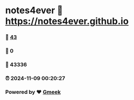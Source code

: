# notes4ever :link: https://notes4ever.github.io 
### :page_facing_up: [43](https://notes4ever.github.io/tag.html) 
### :speech_balloon: 0 
### :hibiscus: 43336 
### :alarm_clock: 2024-11-09 00:20:27 
### Powered by :heart: [Gmeek](https://github.com/Meekdai/Gmeek)
